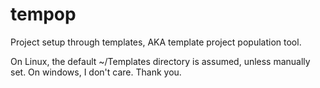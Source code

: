 # tempop

Project setup through templates, AKA template project population tool. 

On Linux, the default ~/Templates directory is assumed, unless manually set. On windows, I don't care. Thank you.
